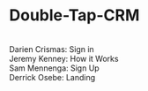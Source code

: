 # Double-Tap-CRM
<br>
Darien Crismas: Sign in
<br>
Jeremy Kenney: How it Works
<br>
Sam Mennenga: Sign Up
<br>
Derrick Osebe: Landing
